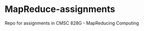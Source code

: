 MapReduce-assignments
=====================

Repo for assignments in CMSC 828G - MapReducing Computing
